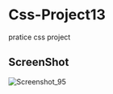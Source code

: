 # Css-Project13





pratice css project










ScreenShot 
--------------
![Screenshot_95](https://user-images.githubusercontent.com/41403786/54734978-a1c34100-4be6-11e9-8749-1a0a1cc417f3.png)



